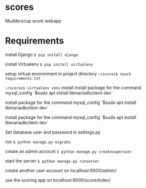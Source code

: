 # scores
Mudderscup score webapp

# Requirements
install Django
`$ pip install django`

install  Virtualenv
`$ pip install virtualenv`

setup virtual environment in project directory
``` ~/scores$ touch requirements.txt ```

``` ~/scores$ virtualenv venv ```
install install package for the command mysql_config
´$sudo apt install libmariadbclient-dev`

install package for the command mysql_config
´$sudo apt install libmariadbclient-dev`


install package for the command mysql_config
´$sudo apt install libmariadbclient-dev`

Set database user and password in settings.py

run `$ python manage.py migrate`

create an admin account `$ python manage.py createsuperuser`

start the server `$ python manage.py runserver`

create another user account on localhost:8000/admin/

use the scoring app on localhost:8000/score/index/
